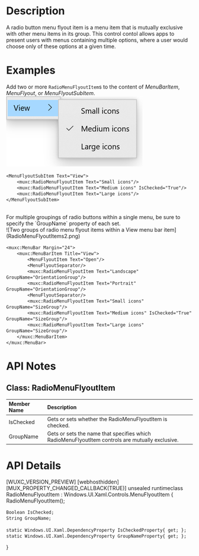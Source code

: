 # Description
A radio button menu flyout item is a menu item that is mutually exclusive with other menu items in its group. 
This control contol allows apps to present users with menus containing multiple options, where a user would choose only of these options at a given time.


# Examples

Add two or more `RadioMenuFlyoutItem`s to the content of *MenuBarItem*, *MenuFlyout*, or *MenuFlyoutSubItem*.
<br/>
![Three radio menu flyout items in a View goup that allow a user to select the size of icons](RadioMenuFlyoutItems.png)

````Xaml
<MenuFlyoutSubItem Text="View">
    <muxc:RadioMenuFlyoutItem Text="Small icons"/>
    <muxc:RadioMenuFlyoutItem Text="Medium icons" IsChecked="True"/>
    <muxc:RadioMenuFlyoutItem Text="Large icons"/>
</MenuFlyoutSubItem>
````
<br/>
For multiple groupings of radio buttons within a single menu, be sure to specify the `GroupName` property of each set.
<br/>
![Two groups of radio menu flyout items within a View menu bar item](RadioMenuFlyoutItems2.png)

````Xaml
<muxc:MenuBar Margin="24">
    <muxc:MenuBarItem Title="View">
        <MenuFlyoutItem Text="Open"/>
        <MenuFlyoutSeparator/>
        <muxc:RadioMenuFlyoutItem Text="Landscape" GroupName="OrientationGroup"/>
        <muxc:RadioMenuFlyoutItem Text="Portrait" GroupName="OrientationGroup"/>
        <MenuFlyoutSeparator/>
        <muxc:RadioMenuFlyoutItem Text="Small icons" GroupName="SizeGroup"/>
        <muxc:RadioMenuFlyoutItem Text="Medium icons" IsChecked="True" GroupName="SizeGroup"/>
        <muxc:RadioMenuFlyoutItem Text="Large icons" GroupName="SizeGroup"/>
    </muxc:MenuBarItem>
</muxc:MenuBar>
````

# API Notes
## Class: RadioMenuFlyoutItem
| Member Name | Description |
|:- |:--|
| IsChecked | Gets or sets whether the RadioMenuFlyoutItem is checked. |
| GroupName | Gets or sets the name that specifies which RadioMenuFlyoutItem controls are mutually exclusive.|


# API Details
[WUXC_VERSION_PREVIEW]
[webhosthidden]
[MUX_PROPERTY_CHANGED_CALLBACK(TRUE)]
unsealed runtimeclass RadioMenuFlyoutItem : Windows.UI.Xaml.Controls.MenuFlyoutItem
{
    RadioMenuFlyoutItem();

    Boolean IsChecked;
    String GroupName;

    static Windows.UI.Xaml.DependencyProperty IsCheckedProperty{ get; };
    static Windows.UI.Xaml.DependencyProperty GroupNameProperty{ get; };
}
